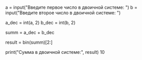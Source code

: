 a = input("Введите первое число в двоичной системе: ")
b = input("Введите второе число в двоичной системе: ")

a_dec = int(a, 2)
b_dec = int(b, 2)

summ = a_dec + b_dec

result = bin(summ)[2:]

print("Сумма в двоичной системе:", result)
10
